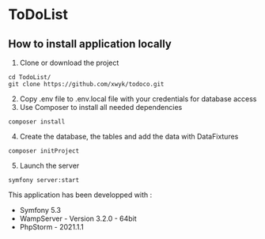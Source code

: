 # ToDoList

## How to install application locally
1.  Clone or download the project
```
cd TodoList/
git clone https://github.com/xwyk/todoco.git
```
2.  Copy .env file to .env.local file with your credentials for database access
3.  Use Composer to install all needed dependencies
```
composer install
```
4.  Create the database, the tables and add the data with DataFixtures
```
composer initProject
```
5.  Launch the server
```
symfony server:start
```
This application has been developped with :

*  Symfony 5.3
*  WampServer - Version 3.2.0 - 64bit
*  PhpStorm - 2021.1.1


